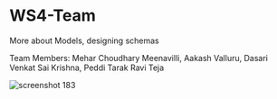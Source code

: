 # WS4-Team
More about Models, designing schemas

Team Members:
Mehar Choudhary Meenavilli,
Aakash Valluru,
Dasari Venkat Sai Krishna,
Peddi Tarak Ravi Teja

![screenshot 183](https://user-images.githubusercontent.com/43078659/52700572-e0a60d00-2f3d-11e9-8b77-de9f8d6b35f8.png)

